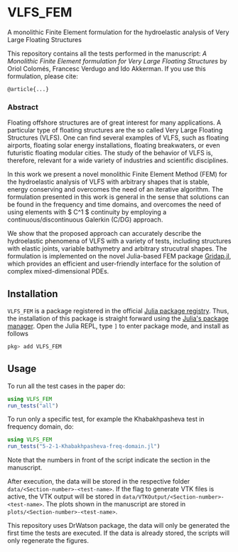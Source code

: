 # VLFS_FEM
A monolithic Finite Element formulation for the hydroelastic analysis of Very Large Floating Structures

This repository contains all the tests performed in the manuscript:
*A Monolithic Finite Element formulation for Very Large Floating Structures* by Oriol Colomés, Francesc Verdugo and Ido Akkerman. If you use this formulation, please cite:
```
@article{...}
```
### Abstract
Floating offshore structures are of great interest for many applications. A particular type of floating structures are the so called Very Large Floating Structures (VLFS). One can find several examples of VLFS, such as floating airports, floating solar energy installations, floating breakwaters, or even futuristic floating modular cities. The study of the behavior of VLFS is, therefore, relevant for a wide variety of industries and scientific disciplines.

In this work we present a novel monolithic Finite Element Method (FEM) for the hydroelastic analysis of VLFS with arbitrary shapes that is stable, energy conserving and overcomes the need of an iterative algorithm. The formulation presented in this work is general in the sense that solutions can be found in the frequency and time domains, and overcomes the need of using elements with $ C^1 $ continuity by employing a continuous/discontinuous Galerkin (C/DG) approach. 

We show that the proposed approach can accurately describe the hydroelastic phenomena of VLFS with a variety of tests, including structures with elastic joints, variable bathymetry and arbitrary strucutral shapes. The formulation is implemented on the novel Julia-based FEM package [Gridap.jl](https://github.com/gridap/Gridap.jl), which provides an efficient and user-friendly interface for the solution of complex mixed-dimensional PDEs.

## Installation
`VLFS_FEM` is a package registered in the official [Julia package registry](https://github.com/JuliaRegistries/General).  Thus, the installation of this package is straight forward using the [Julia's package manager](https://julialang.github.io/Pkg.jl/v1/). Open the Julia REPL, type `]` to enter package mode, and install as follows
```julia
pkg> add VLFS_FEM
```

## Usage
To run all the test cases in the paper do:
```julia
using VLFS_FEM
run_tests("all")
```

To run only a specific test, for example the Khabakhpasheva test in frequency domain, do:
```julia
using VLFS_FEM
run_tests("5-2-1-Khabakhpasheva-freq-domain.jl")
```
Note that the numbers in front of the script indicate the section in the manuscript.

After execution, the data will be stored in the respective folder `data/<Section-number>-<test-name>`. If the flag to generate VTK files is active, the VTK output will be stored in `data/VTKOutput/<Section-number>-<test-name>`. The plots shown in the manuscript are stored in `plots/<Section-number>-<test-name>`.

This repository uses DrWatson package, the data will only be generated the first time the tests are executed. If the data is already stored, the scripts will only regenerate the figures.